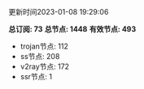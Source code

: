 更新时间2023-01-08 19:29:06

**总订阅: 73**
**总节点: 1448**
**有效节点: 493**
- trojan节点: 112
- ss节点: 208
- v2ray节点: 172
- ssr节点: 1
